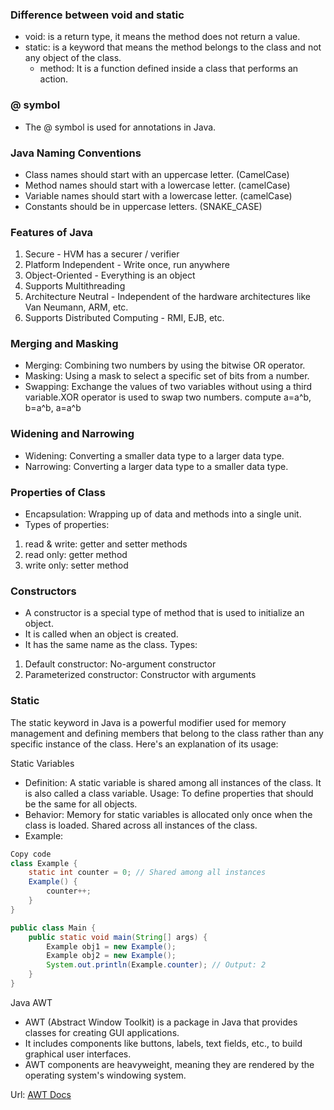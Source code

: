 ### Difference between void and static
- void: is a return type, it means the method does not return a value.
- static: is a keyword that means the method belongs to the class and not any object of the class.
    * method: It is a function defined inside a class that performs an action.

### @ symbol
- The @ symbol is used for annotations in Java.

### Java Naming Conventions
- Class names should start with an uppercase letter. (CamelCase)
- Method names should start with a lowercase letter. (camelCase)
- Variable names should start with a lowercase letter. (camelCase)
- Constants should be in uppercase letters. (SNAKE_CASE)


### Features of Java
1. Secure - HVM has a securer / verifier
2. Platform Independent - Write once, run anywhere
3. Object-Oriented - Everything is an object
4. Supports Multithreading
5. Architecture Neutral - Independent of the hardware architectures like Van Neumann, ARM, etc.
6. Supports Distributed Computing - RMI, EJB, etc.

### Merging and Masking
- Merging: Combining two numbers by using the bitwise OR operator.
- Masking: Using a mask to select a specific set of bits from a number.
- Swapping: Exchange the values of two variables without using a third variable.XOR operator is used to swap two numbers. compute a=a^b, b=a^b, a=a^b 

### Widening and Narrowing
- Widening: Converting a smaller data type to a larger data type.
- Narrowing: Converting a larger data type to a smaller data type.

### Properties of Class
- Encapsulation: Wrapping up of data and methods into a single unit.
- Types of properties:
1. read & write: getter and setter methods
2. read only: getter method
3. write only: setter method

### Constructors
- A constructor is a special type of method that is used to initialize an object.
- It is called when an object is created.
- It has the same name as the class.
Types:
1. Default constructor: No-argument constructor
2. Parameterized constructor: Constructor with arguments

### Static
The static keyword in Java is a powerful modifier used for memory management and defining members that belong to the class rather than any specific instance of the class. Here's an explanation of its usage:

Static Variables
- Definition: A static variable is shared among all instances of the class. It is also called a class variable.
Usage: To define properties that should be the same for all objects.
- Behavior:
Memory for static variables is allocated only once when the class is loaded.
Shared across all instances of the class.
- Example:
```java
Copy code
class Example {
    static int counter = 0; // Shared among all instances
    Example() {
        counter++;
    }
}

public class Main {
    public static void main(String[] args) {
        Example obj1 = new Example();
        Example obj2 = new Example();
        System.out.println(Example.counter); // Output: 2
    }
}
```

Java AWT
- AWT (Abstract Window Toolkit) is a package in Java that provides classes for creating GUI applications.
- It includes components like buttons, labels, text fields, etc., to build graphical user interfaces.
- AWT components are heavyweight, meaning they are rendered by the operating system's windowing system.

Url: [AWT Docs](https://docs.oracle.com/en/java/javase/13/docs/api/java.desktop/java/awt/package-summary.html)